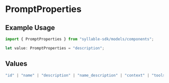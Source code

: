 # PromptProperties

## Example Usage

```typescript
import { PromptProperties } from "syllable-sdk/models/components";

let value: PromptProperties = "description";
```

## Values

```typescript
"id" | "name" | "description" | "name_description" | "context" | "tools" | "llm_config" | "last_updated" | "last_updated_by" | "agent_count"
```